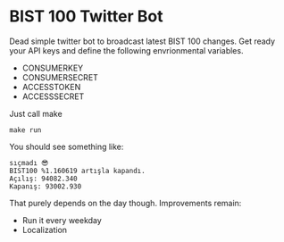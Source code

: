 # BIST 100 Twitter Bot

Dead simple twitter bot to broadcast latest BIST 100 changes. Get ready your API keys and define the following envrionmental variables.

- CONSUMERKEY
- CONSUMERSECRET
- ACCESSTOKEN
- ACCESSSECRET

Just call make

```
make run
```

You should see something like:

```
sıçmadı 😎
BIST100 %1.160619 artışla kapandı.
Açılış: 94082.340
Kapanış: 93002.930
```

That purely depends on the day though. Improvements remain:

- Run it every weekday
- Localization
